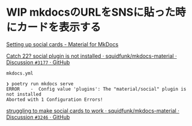 # WIP mkdocsのURLをSNSに貼った時にカードを表示する
[Setting up social cards - Material for MkDocs](https://squidfunk.github.io/mkdocs-material/setup/setting-up-social-cards/)

[Catch 22? social plugin is not installed · squidfunk/mkdocs-material · Discussion `#3177` · GitHub](https://github.com/squidfunk/mkdocs-material/discussions/3177)

`mkdocs.yml`
```
❯ poetry run mkdocs serve
ERROR    -  Config value 'plugins': The "material/social" plugin is not installed
Aborted with 1 Configuration Errors!
```

[struggling to make social cards to work · squidfunk/mkdocs-material · Discussion `#3246` · GitHub](https://github.com/squidfunk/mkdocs-material/discussions/3246)